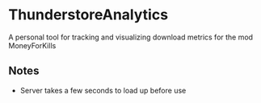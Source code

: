 # ThunderstoreAnalytics
A personal tool for tracking and visualizing download metrics for the mod MoneyForKills

## Notes
- Server takes a few seconds to load up before use